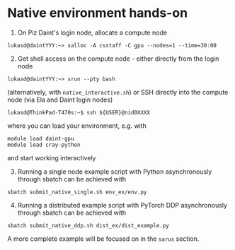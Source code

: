 # Native environment hands-on

1. On Piz Daint's login node, allocate a compute node

```
lukasd@daintYYY:~> salloc -A csstaff -C gpu --nodes=1 --time=30:00
```

2. Get shell access on the compute node - either directly from the login node

```
lukasd@daintYYY:~> srun --pty bash
```

(alternatively, with `native_interactive.sh`) or SSH directly into the compute node (via Ela and Daint login nodes)

```
lukasd@ThinkPad-T470s:~$ ssh ${USER}@nid0XXXX
```

where you can load your environment, e.g. with 

```
module load daint-gpu
module load cray-python
```

and start working interactively

3. Running a single node example script with Python asynchronously through sbatch can be achieved with

```
sbatch submit_native_single.sh env_ex/env.py
```

4. Running a distributed example script with PyTorch DDP asynchronously through sbatch can be achieved with

```
sbatch submit_native_ddp.sh dist_ex/dist_example.py
```

A more complete example will be focused on in the `sarus` section.